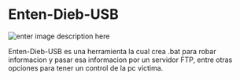 # Enten-Dieb-USB
![enter image description here](http://subirimagen.me/uploads/20181216101822.gif)

Enten-Dieb-USB es una herramienta la cual crea .bat para robar informacion y pasar esa informacion por un servidor FTP, entre otras opciones para tener un control de la pc victima. 

